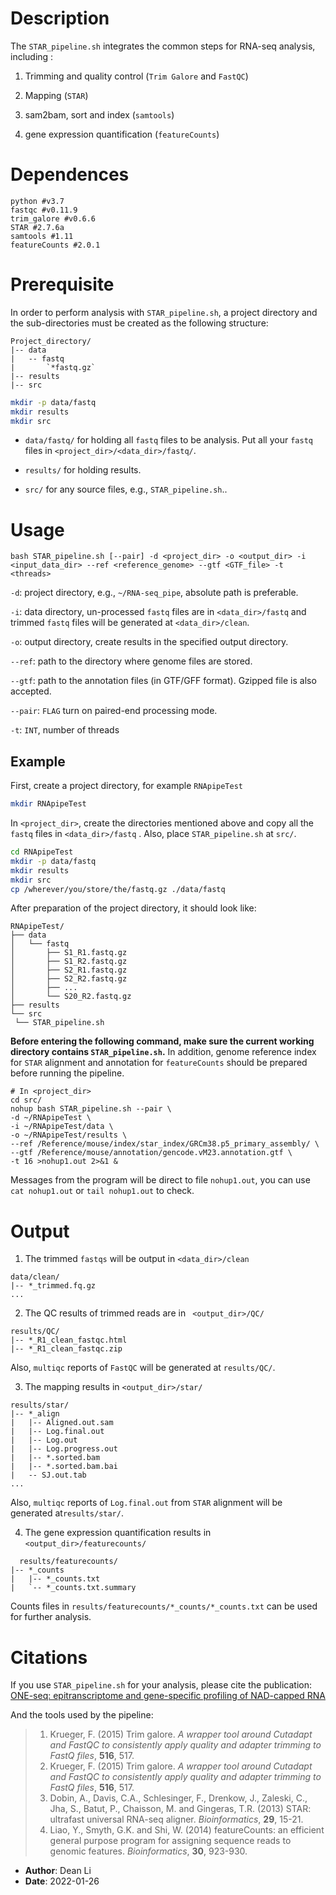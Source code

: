 # Description

The `STAR_pipeline.sh`  integrates the common steps for RNA-seq analysis, including : 

1. Trimming and quality control (`Trim Galore` and `FastQC`)

2. Mapping (`STAR`)

3. sam2bam, sort and index (`samtools`)

4. gene expression quantification (`featureCounts`)




# Dependences

```shell
python #v3.7
fastqc #v0.11.9
trim_galore #v0.6.6
STAR #2.7.6a
samtools #1.11
featureCounts #2.0.1
```



# Prerequisite 

In order to perform analysis with `STAR_pipeline.sh`, a project directory and the sub-directories must be created as the following structure: 

```shell
Project_directory/
|-- data
|   -- fastq
|   	`*fastq.gz`
|-- results
|-- src
```





```bash
mkdir -p data/fastq
mkdir results
mkdir src
```

- `data/fastq/` for holding all `fastq` files to be analysis. Put all your `fastq` files in `<project_dir>/<data_dir>/fastq/`. 

- `results/` for holding results.

- `src/` for any source files, e.g., `STAR_pipeline.sh`..



# Usage
```Shell
bash STAR_pipeline.sh [--pair] -d <project_dir> -o <output_dir> -i <input_data_dir> --ref <reference_genome> --gtf <GTF_file> -t <threads>
```

`-d`: project directory, e.g.,  `~/RNA-seq_pipe`, absolute path is preferable. 

`-i`: data directory, un-processed `fastq` files are in `<data_dir>/fastq` and trimmed `fastq` files will be generated at `<data_dir>/clean`.

`-o`: output directory, create results in the specified output directory. 

`--ref`: path to the directory where genome files are stored. 

`--gtf`:  path to the annotation files (in GTF/GFF format).  Gzipped file is also accepted.

`--pair`: `FLAG` turn on paired-end processing mode. 

`-t`: `INT`, number of threads



## Example 

First, create a project directory, for example `RNApipeTest` 

```bash
mkdir RNApipeTest
```

In `<project_dir>`, create the directories mentioned above and copy all the `fastq` files in `<data_dir>/fastq` . Also, place `STAR_pipeline.sh` at `src/`. 

```bash
cd RNApipeTest
mkdir -p data/fastq
mkdir results
mkdir src
cp /wherever/you/store/the/fastq.gz ./data/fastq
```

After preparation of the project directory, it should look like:

```shell
RNApipeTest/
├── data
│   └── fastq
│       ├── S1_R1.fastq.gz
│       ├── S1_R2.fastq.gz
│       ├── S2_R1.fastq.gz
│       ├── S2_R2.fastq.gz
│       ├── ...
│       └── S20_R2.fastq.gz
├── results
└── src
 └── STAR_pipeline.sh
```



**Before entering the following command, make sure the current working directory contains `STAR_pipeline.sh`.** In addition, genome reference index for `STAR` alignment and annotation for `featureCounts` should be prepared before running the pipeline.

```shell
# In <project_dir>
cd src/
nohup bash STAR_pipeline.sh --pair \
-d ~/RNApipeTest \
-i ~/RNApipeTest/data \
-o ~/RNApipeTest/results \
--ref /Reference/mouse/index/star_index/GRCm38.p5_primary_assembly/ \
--gtf /Reference/mouse/annotation/gencode.vM23.annotation.gtf \
-t 16 >nohup1.out 2>&1 &
```

Messages from the program will be direct to file `nohup1.out`, you can use `cat nohup1.out` or `tail nohup1.out` to check. 

 

# Output

1. The trimmed `fastqs` will be output in `<data_dir>/clean` 

```shell
data/clean/
|-- *_trimmed.fq.gz
...
```

2. The QC results of trimmed reads are in ` <output_dir>/QC/`

```shell
results/QC/
|-- *_R1_clean_fastqc.html
|-- *_R1_clean_fastqc.zip

```

Also, `multiqc` reports of `FastQC` will be generated at `results/QC/`. 



3.  The mapping results in `<output_dir>/star/`

```shell
results/star/
|-- *_align
|   |-- Aligned.out.sam
|   |-- Log.final.out
|   |-- Log.out
|   |-- Log.progress.out
|   |-- *.sorted.bam
|   |-- *.sorted.bam.bai
|   -- SJ.out.tab
...

```

Also, `multiqc` reports of `Log.final.out` from `STAR` alignment will be generated at`results/star/`. 



4. The gene expression quantification results in `<output_dir>/featurecounts/`

```shell
  results/featurecounts/
|-- *_counts
|   |-- *_counts.txt
|   `-- *_counts.txt.summary
```

Counts files in `results/featurecounts/*_counts/*_counts.txt` can be used for further analysis. 



# Citations

If you use `STAR_pipeline.sh` for your analysis, please cite the publication: [ONE-seq: epitranscriptome and gene-specific profiling of NAD-capped RNA]()

And the tools used by the pipeline: 

> 1. Krueger, F. (2015) Trim galore. *A wrapper tool around Cutadapt and FastQC to consistently apply quality and adapter trimming to FastQ files*, **516**, 517.
> 2. Krueger, F. (2015) Trim galore. *A wrapper tool around Cutadapt and FastQC to consistently apply quality and adapter trimming to FastQ files*, **516**, 517.
> 3. Dobin, A., Davis, C.A., Schlesinger, F., Drenkow, J., Zaleski, C., Jha, S., Batut, P., Chaisson, M. and Gingeras, T.R. (2013) STAR: ultrafast universal RNA-seq aligner. *Bioinformatics*, **29**, 15-21.
> 4. Liao, Y., Smyth, G.K. and Shi, W. (2014) featureCounts: an efficient general purpose program for assigning sequence reads to genomic features. *Bioinformatics*, **30**, 923-930.






- **Author**: Dean Li
- **Date**: 2022-01-26

